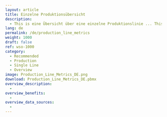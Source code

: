 ```yaml
---
layout: article
title: Einzelne Produktionsübersicht
description: 
  - This is eine Übersicht über eine einzelne Produktionslinie ... This is eine Übersicht über eine einzelne Produktionslinie ... This is eine Übersicht über eine einzelne Produktionslinie.
lang: de
permalink: /de/production_line_metrics
weight: 1000
draft: false
ref: wso-1000
category:
  - Recommended
  - Production
  - Single Line
  - Overview
image: Production_Line_Metrics_DE.png
download: Production_Line_Metrics_DE.pbmx
overview_description:
  - 
overview_benefits:
  - 
overview_data_sources:
  - 
---
```


